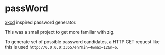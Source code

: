 # passWord

[xkcd](https://xkcd.com/936/) inspired password generator.

This was a small project to get more familiar with zig.

To generate set of possible password candidates, a HTTP GET request like this is used `http://0.0.0.0:3355/en?min=4&max=12&n=6`.


